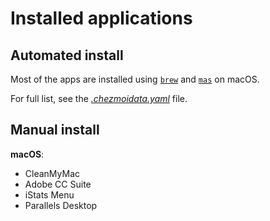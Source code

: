 # Installed applications

## Automated install

Most of the apps are installed using [`brew`](https://github.com/Homebrew/brew) and [`mas`](https://github.com/mas-cli/mas) on macOS.

For full list, see the [_.chezmoidata.yaml_](/home/chezmoidata.yaml) file.

## Manual install

**macOS**:

- CleanMyMac
- Adobe CC Suite
- iStats Menu
- Parallels Desktop
